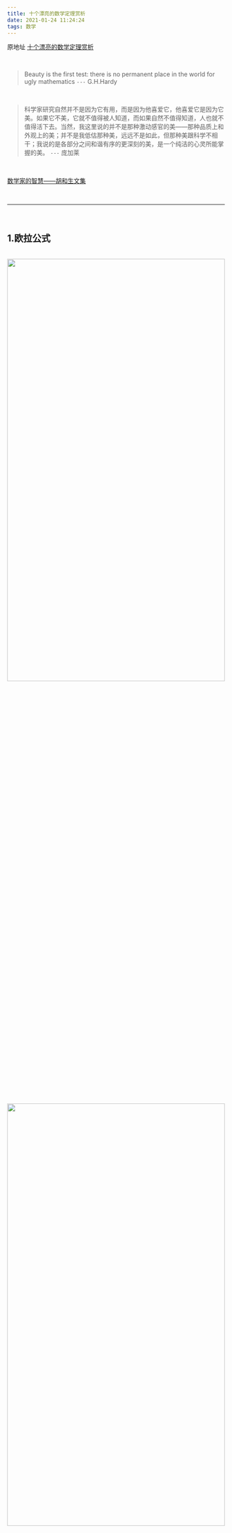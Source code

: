 ```yaml
---
title: 十个漂亮的数学定理赏析
date: 2021-01-24 11:24:24
tags: 数学
---
```



原地址 [十个漂亮的数学定理赏析](https://www.bilibili.com/video/BV1Mf4y1e7RA)


<br>

> Beauty is the first test: there is no permanent place in the world for ugly mathematics  `---` G.H.Hardy


<br>

> 科学家研究自然并不是因为它有用，而是因为他喜爱它，他喜爱它是因为它美。如果它不美，它就不值得被人知道，而如果自然不值得知道，人也就不值得活下去。当然，我这里说的并不是那种激动感官的美——那种品质上和外观上的美；并不是我低估那种美，远远不是如此，但那种美跟科学不相干；我说的是各部分之间和谐有序的更深刻的美，是一个纯洁的心灵所能掌握的美。 `---` 庞加莱

<br>


[数学家的智慧——胡和生文集](https://www.sohu.com/a/213545341_740895)

<br>

---


<br>


## 1.欧拉公式

<br>


<img src="十个漂亮的数学定理赏析/1.png" width = 100% height = 50% />

<img src="十个漂亮的数学定理赏析/1-2.png" width = 100% height = 50% />

<img src="十个漂亮的数学定理赏析/1-3.png" width = 100% height = 50% />




把指数函数和三角函数联系起来



<br>


---

<br>


## 2.多面体中的欧拉公式

<br>


<img src="十个漂亮的数学定理赏析/2.png" width = 100% height = 50% />


柯西在20岁时给出的证明:


<img src="十个漂亮的数学定理赏析/2-2.png" width = 100% height = 50% />


<img src="十个漂亮的数学定理赏析/2-3.png" width = 100% height = 50% />


<br>


---

<br>


## 3.素数有无穷多个

<br>


<img src="十个漂亮的数学定理赏析/3.png" width = 100% height = 50% />



<img src="十个漂亮的数学定理赏析/3-2.png" width = 100% height = 50% />


反证法:

<img src="十个漂亮的数学定理赏析/3-3.png" width = 100% height = 50% />

<br>



高斯  素数分布猜想:

<img src="十个漂亮的数学定理赏析/3-4.png" width = 100% height = 50% />

<br>

素数定理:

<img src="十个漂亮的数学定理赏析/3-5.png" width = 100% height = 50% />

<img src="十个漂亮的数学定理赏析/3-6.png" width = 100% height = 50% />


<img src="十个漂亮的数学定理赏析/3-7.png" width = 100% height = 50% />


<br>

*作为素数规律的孜孜以求者,看到感觉非常亲切 ^_^*


<img src="十个漂亮的数学定理赏析/prime1.png" width = 100% height = 50% />


<img src="十个漂亮的数学定理赏析/prime2.png" width = 100% height = 50% />


<img src="十个漂亮的数学定理赏析/prime3.png" width = 100% height = 50% />


<img src="十个漂亮的数学定理赏析/prime4.png" width = 100% height = 50% />


<img src="十个漂亮的数学定理赏析/prime5.png" width = 100% height = 50% />


<img src="十个漂亮的数学定理赏析/prime6.png" width = 100% height = 50% />


<img src="十个漂亮的数学定理赏析/prime7.png" width = 100% height = 50% />


<img src="十个漂亮的数学定理赏析/prime8.png" width = 100% height = 50% />


<img src="十个漂亮的数学定理赏析/prime9.png" width = 100% height = 50% />


<img src="十个漂亮的数学定理赏析/prime10.png" width = 100% height = 50% />


<br>


---

<br>


## 4.在三维空间中存在5种正多面体


<br>


毕达哥拉斯学派很早就提出 至少有5种


<img src="十个漂亮的数学定理赏析/4.png" width = 100% height = 50% />


利用 `2.多面体中的欧拉公式`,可证明正好有5种


<img src="十个漂亮的数学定理赏析/4-2.png" width = 100% height = 50% />



<img src="十个漂亮的数学定理赏析/4-3.png" width = 100% height = 50% />



<img src="十个漂亮的数学定理赏析/4-4.png" width = 100% height = 50% />


<br>


---

<br>


## 5.n的平方分之一的级数=π²/6  (n为自然数)


<br>



<img src="十个漂亮的数学定理赏析/5.png" width = 100% height = 50% />


<img src="十个漂亮的数学定理赏析/5-2.png" width = 100% height = 50% />



也可以用 傅里叶级数来证明



<br>


---

<br>


## 6.不动点定理


<br>

布劳威尔不动点定理是拓扑学里一个非常重要的不动点定理，它可应用到有限维空间并构成了一般不动点定理的基石。布劳威尔不动点定理得名于荷兰数学家鲁伊兹·布劳威尔（英语：L. E. J. Brouwer）。

布劳威尔不动点定理说明：对于一个拓扑空间中满足一定条件的连续函数f，存在一个点x0，使得f(x0) = x0。布劳威尔不动点定理最简单的形式是对一个从某个圆盘D射到它自身的函数f。而更为广义的定理则对于所有的从某个欧几里得空间的凸紧子集射到它自身的函数都成立。


<img src="十个漂亮的数学定理赏析/6.png" width = 100% height = 50% />


<img src="十个漂亮的数学定理赏析/6-2.png" width = 100% height = 50% />


<img src="十个漂亮的数学定理赏析/6-3.png" width = 100% height = 50% />

<br>

<img src="十个漂亮的数学定理赏析/6-4.png" width = 100% height = 50% />


<img src="十个漂亮的数学定理赏析/6-5.png" width = 100% height = 50% />


<img src="十个漂亮的数学定理赏析/6-6.png" width = 100% height = 50% />


<img src="十个漂亮的数学定理赏析/6-7.png" width = 100% height = 50% />




<br>


---

<br>


## 7.根号2是无理数


<br>

<img src="十个漂亮的数学定理赏析/7.png" width = 100% height = 50% />


<img src="十个漂亮的数学定理赏析/7-2.png" width = 100% height = 50% />


<img src="十个漂亮的数学定理赏析/7-3.png" width = 100% height = 50% />


<br>


---

<br>


## 8.π是超越数


<br>


> 超越数，数学概念，指不是代数的数、无限不循环数。超越数的存在是由法国数学家刘维尔（Joseph Liouville，1809—1882）在1844年最早证明的。关于超越数的存在，刘维尔写出了下面这样一个无限小数：a=0.110001000000000000000001000…（a=1/10^1!+1/10^2!+1/10^3!+…），并且证明取这个a不可能满足任何整系数代数方程，由此证明了它不是一个代数数，而是一个超越数。后来人们为了纪念他首次证明了超越数，所以把数a称为刘维尔数。

transcendental number



<img src="十个漂亮的数学定理赏析/8.png" width = 100% height = 50% />


<img src="十个漂亮的数学定理赏析/8-2.png" width = 100% height = 50% />


<img src="十个漂亮的数学定理赏析/8-3.png" width = 100% height = 50% />



<br>


---

<br>


## 9.四色猜想


<br>



<img src="十个漂亮的数学定理赏析/9.png" width = 100% height = 50% />


<img src="十个漂亮的数学定理赏析/9-2.png" width = 100% height = 50% />


<img src="十个漂亮的数学定理赏析/9-3.png" width = 100% height = 50% />

这种说法正确吗?


<br>

<img src="十个漂亮的数学定理赏析/9-4.png" width = 100% height = 50% />


<img src="十个漂亮的数学定理赏析/9-5.png" width = 100% height = 50% />



<img src="十个漂亮的数学定理赏析/9-6.png" width = 100% height = 50% />


<img src="十个漂亮的数学定理赏析/9-7.png" width = 100% height = 50% />




<br>


---

<br>


## 10.费马大定理


<br>


<img src="十个漂亮的数学定理赏析/10.png" width = 100% height = 50% />


<img src="十个漂亮的数学定理赏析/10-2.png" width = 100% height = 50% />


<img src="十个漂亮的数学定理赏析/10-3.png" width = 100% height = 50% />

<br>

---